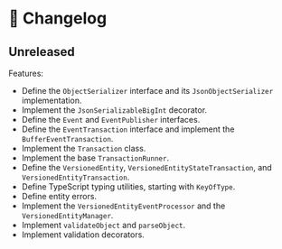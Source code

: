 # 🔖 Changelog

## Unreleased

Features:

- Define the `ObjectSerializer` interface and its `JsonObjectSerializer` implementation.
- Implement the `JsonSerializableBigInt` decorator.
- Define the `Event` and `EventPublisher` interfaces.
- Define the `EventTransaction` interface and implement the `BufferEventTransaction`.
- Implement the `Transaction` class.
- Implement the base `TransactionRunner`.
- Define the `VersionedEntity`, `VersionedEntityStateTransaction`, and `VersionedEntityTransaction`.
- Define TypeScript typing utilities, starting with `KeyOfType`.
- Define entity errors.
- Implement the `VersionedEntityEventProcessor` and the `VersionedEntityManager`.
- Implement `validateObject` and `parseObject`.
- Implement validation decorators.
